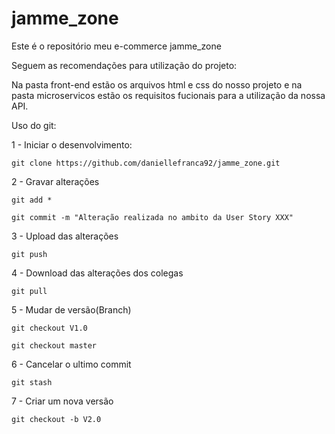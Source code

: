 # jamme_zone
Este é o repositório meu e-commerce jamme_zone

Seguem as recomendações para utilização do projeto:

Na pasta front-end estão os arquivos html e css do nosso projeto e na pasta microservicos estão os requisitos fucionais para a utilização da nossa API.


Uso do git:

1 - Iniciar o desenvolvimento:
    
	git clone https://github.com/daniellefranca92/jamme_zone.git

2 - Gravar alterações

    git add *
	
	git commit -m "Alteração realizada no ambito da User Story XXX"

3 - Upload das alterações

    git push

4 - Download das alterações dos colegas

	git pull

5 - Mudar de versão(Branch)

    git checkout V1.0
	
    git checkout master

6 - Cancelar o ultimo commit

    git stash

7 - Criar um nova versão

    git checkout -b V2.0


